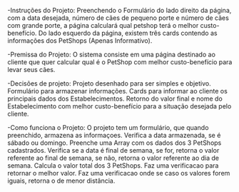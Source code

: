 -Instruções do Projeto:
Preenchendo o Formulário do lado direito da página, com a data desejada, número de cães de pequeno porte e número de cães com grande porte, a página calculará qual petshop terá o melhor custo-benefício.
Do lado esquerdo da página, existem três cards contendo as informações dos PetShops (Apenas Informativo).

-Premissa do Projeto:
O sistema consiste em uma página destinado ao cliente que quer calcular qual é o PetShop com melhor custo-benefício para levar seus cães.

-Decisões de projeto:
Projeto desenhado para ser simples e objetivo.
Formulário para armazenar informações.
Cards para informar ao cliente os principais dados dos Estabelecimentos.
Retorno do valor final e nome do Estabelecimento com melhor custo-benefício para a situação desejada pelo cliente.

-Como funciona o Projeto:
O projeto tem um formulário, que quando preenchido, armazena as informaçoes.
Verifica a data armazenada, se é sábado ou domingo.
Preenche uma Array com os dados dos 3 PetShops cadastrados.
Verifica se a data é final de semana, se for, retorna o valor referente ao final de semana, se não, retorna o valor referente ao dia de semana.
Calcula o valor total dos 3 PetShops.
Faz uma verificacao para retornar o melhor valor.
Faz uma verificacao onde se caso os valores forem iguais, retorna o de menor distância.
